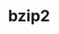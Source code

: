 ---
title: "bzip2"
layout: cache
categories: [package, develop]
meta: {"versions": ["1.0.8"], "compilers": ["gcc@7.5.0", "gcc@8.4.0"]}
spec_files: 
 - spec-0.json
 - spec-1.json
spec_names:
 - 'bzip2@1.0.8%gcc@7.5.0~debug~pic+shared arch=linux-ubuntu18.04-x86_64 ^diffutils@3.8%gcc@7.5.0 arch=linux-ubuntu18.04-x86_64 ^libiconv@1.16%gcc@7.5.0 libs=shared,static arch=linux-ubuntu18.04-x86_64'
 - 'bzip2@1.0.8%gcc@8.4.0~debug~pic+shared arch=linux-ubuntu18.04-x86_64 ^diffutils@3.8%gcc@8.4.0 arch=linux-ubuntu18.04-x86_64 ^libiconv@1.16%gcc@8.4.0 libs=shared,static arch=linux-ubuntu18.04-x86_64'
---
